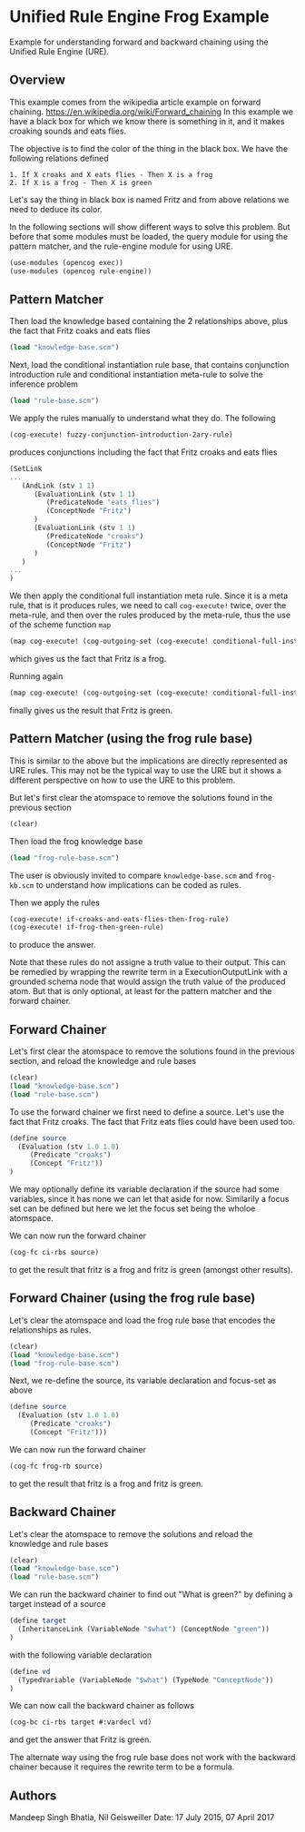 # Unified Rule Engine Frog Example

Example for understanding forward and backward chaining using the
Unified Rule Engine (URE).

## Overview

This example comes from the wikipedia article example on forward
chaining.  https://en.wikipedia.org/wiki/Forward_chaining In this
example we have a black box for which we know there is something in
it, and it makes croaking sounds and eats flies.

The objective is to find the color of the thing in the black box. We
have the following relations defined

```
1. If X croaks and X eats flies - Then X is a frog
2. If X is a frog - Then X is green
```

Let's say the thing in black box is named Fritz and from above
relations we need to deduce its color.

In the following sections will show different ways to solve this
problem. But before that some modules must be loaded, the query module
for using the pattern matcher, and the rule-engine module for using
URE.

```scheme
(use-modules (opencog exec))
(use-modules (opencog rule-engine))
```

## Pattern Matcher

Then load the knowledge based containing the 2 relationships above,
plus the fact that Fritz coaks and eats flies
```scheme
(load "knowledge-base.scm")
```

Next, load the conditional instantiation rule base, that contains
conjunction introduction rule and conditional instantiation meta-rule
to solve the inference problem
```scheme
(load "rule-base.scm")
```

We apply the rules manually to understand what they do. The following
```scheme
(cog-execute! fuzzy-conjunction-introduction-2ary-rule)
```
produces conjunctions including the fact that Fritz croaks and eats flies
```scheme
(SetLink
...
   (AndLink (stv 1 1)
      (EvaluationLink (stv 1 1)
         (PredicateNode "eats_flies")
         (ConceptNode "Fritz")
      )
      (EvaluationLink (stv 1 1)
         (PredicateNode "croaks")
         (ConceptNode "Fritz")
      )
   )
...
)
```

We then apply the conditional full instantiation meta rule. Since it
is a meta rule, that is it produces rules, we need to call `cog-execute!`
twice, over the meta-rule, and then over the rules produced by the
meta-rule, thus the use of the scheme function `map`
```scheme
(map cog-execute! (cog-outgoing-set (cog-execute! conditional-full-instantiation-meta-rule)))
```
which gives us the fact that Fritz is a frog.

Running again
```scheme
(map cog-execute! (cog-outgoing-set (cog-execute! conditional-full-instantiation-meta-rule)))
```
finally gives us the result that Fritz is green.

## Pattern Matcher (using the frog rule base)

This is similar to the above but the implications are directly
represented as URE rules. This may not be the typical way to use the
URE but it shows a different perspective on how to use the URE to this
problem.

But let's first clear the atomspace to remove the solutions found in
the previous section
```scheme
(clear)
```

Then load the frog knowledge base
```scheme
(load "frog-rule-base.scm")
```

The user is obviously invited to compare `knowledge-base.scm` and
`frog-kb.scm` to understand how implications can be coded as rules.

Then we apply the rules
```scheme
(cog-execute! if-croaks-and-eats-flies-then-frog-rule)
(cog-execute! if-frog-then-green-rule)
```
to produce the answer.

Note that these rules do not assigne a truth value to their
output. This can be remedied by wrapping the rewrite term in a
ExecutionOutputLink with a grounded schema node that would assign the
truth value of the produced atom. But that is only optional, at least
for the pattern matcher and the forward chainer.

## Forward Chainer

Let's first clear the atomspace to remove the solutions found in the
previous section, and reload the knowledge and rule bases
```scheme
(clear)
(load "knowledge-base.scm")
(load "rule-base.scm")
```

To use the forward chainer we first need to define a source. Let's use
the fact that Fritz croaks. The fact that Fritz eats flies could have
been used too.
```scheme
(define source
  (Evaluation (stv 1.0 1.0)
     (Predicate "croaks")
     (Concept "Fritz"))
)
```

We may optionally define its variable declaration if the source had
some variables, since it has none we can let that aside for
now. Similarily a focus set can be defined but here we let the focus
set being the wholoe atomspace.

We can now run the forward chainer
```scheme
(cog-fc ci-rbs source)
```
to get the result that fritz is a frog and fritz is green (amongst
other results).

## Forward Chainer (using the frog rule base)

Let's clear the atomspace and load the frog rule base that encodes the
relationships as rules.
```scheme
(clear)
(load "knowledge-base.scm")
(load "frog-rule-base.scm")
```

Next, we re-define the source, its variable declaration and focus-set
as above
```scheme
(define source
  (Evaluation (stv 1.0 1.0)
     (Predicate "croaks")
     (Concept "Fritz")))
```

We can now run the forward chainer
```scheme
(cog-fc frog-rb source)
```
to get the result that fritz is a frog and fritz is green.

## Backward Chainer

Let's clear the atomspace to remove the solutions and reload the
knowledge and rule bases
```scheme
(clear)
(load "knowledge-base.scm")
(load "rule-base.scm")
```

We can run the backward chainer to find out "What is green?" by
defining a target instead of a source
```scheme
(define target
  (InheritanceLink (VariableNode "$what") (ConceptNode "green"))
)
```

with the following variable declaration
```scheme
(define vd
  (TypedVariable (VariableNode "$what") (TypeNode "ConceptNode"))
)
```

We can now call the backward chainer as follows
```scheme
(cog-bc ci-rbs target #:vardecl vd)
```
and get the answer that Fritz is green.

The alternate way using the frog rule base does not work with the
backward chainer because it requires the rewrite term to be a formula.

## Authors

Mandeep Singh Bhatia, Nil Geisweiller
Date: 17 July 2015, 07 April 2017
